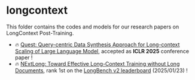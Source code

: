 # longcontext

This folder contains the codes and models for our research papers on LongContext Post-Training.

- 🔥 [Quest: Query-centric Data Synthesis Approach for Long-context Scaling of Large Language Model](https://arxiv.org/pdf/2405.19846), accepted as **ICLR 2025** conference paper ! 
- 🔥 [NExtLong: Toward Effective Long-Context Training without Long Documents](https://arxiv.org/pdf/2501.12766), rank 1st on the [LongBench v2 leaderboard](https://longbench2.github.io/#leaderboard) (2025/01/23) !

